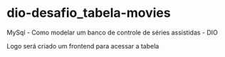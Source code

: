# dio-desafio_tabela-movies
 MySql - Como modelar um banco de controle de séries assistidas - DIO
 
 Logo será criado um frontend para acessar a tabela



